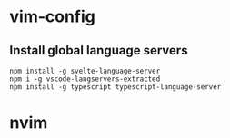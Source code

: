 # vim-config

## Install global language servers

```
npm install -g svelte-language-server
npm i -g vscode-langservers-extracted
npm install -g typescript typescript-language-server
```
# nvim
